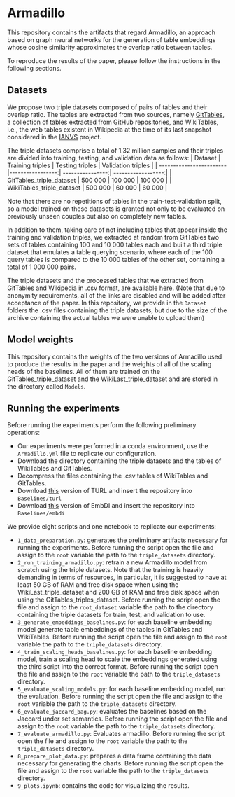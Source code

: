 # Armadillo
This repository contains the artifacts that regard Armadillo, an approach based on graph neural networks for the generation of table embeddings whose cosine similarity approximates the overlap ratio between tables.

To reproduce the results of the paper, please follow the instructions in the following sections.

## Datasets
We propose two triple datasets composed of pairs of tables and their overlap ratio. The tables are extracted from two sources, namely [GitTables](), a collection of tables extracted from GitHub repositories, and WikiTables, i.e., the web tables existent in Wikipedia at the time of its last snapshot considered in the [IANVS]() project. 

The triple datasets comprise a total of 1.32 million samples and their triples are divided into training, testing, and validation data as follows:
| Dataset                  | Training triples | Testing triples  | Validation triples | 
| ------------------------ |-----------------:| ----------------:| ------------------:|
| GitTables_triple_dataset | 500 000          | 100 000          | 100 000            |
| WikiTables_triple_dataset  | 500 000          | 60 000           | 60 000             |

Note that there are no repetitions of tables in the train-test-validation split, so a model trained on these datasets is granted not only to be evaluated on previously unseen couples but also on completely new tables.

In addition to them, taking care of not including tables that appear inside the training and validation triples, we extracted at random from GitTables two sets of tables containing 100 and 10 000 tables each and built a third triple dataset that emulates a table querying scenario, where each of the 100 query tables is compared to the 10 000 tables of the other set, containing a total of 1 000 000 pairs.

The triple datasets and the processed tables that we extracted from GitTables and Wikipedia in .csv format, are available [here](). (Note that due to anonymity requirements, all of the links are disabled and will be added after acceptance of the paper. In this repository, we provide in the `Dataset` folders the .csv files containing the triple datasets, but due to the size of the archive containing the actual tables we were unable to upload them)

## Model weights
This repository contains the weights of the two versions of Armadillo used to produce the results in the paper and the weights of all of the scaling heads of the baselines. All of them are trained on the GitTables_triple_dataset and the WikiLast_triple_dataset and are stored in the directory called `Models`.

## Running the experiments
Before running the experiments perform the following preliminary operations:
* Our experiments were performed in a conda environment, use the `Armadillo.yml` file to replicate our configuration.
* Download the directory containing the triple datasets and the tables of WikiTables and GitTables.
* Decompress the files containing the .csv tables of WikiTables and GitTables.
* Download [this]() version of TURL and insert the repository into `Baselines/turl`
* Download [this]() version of EmbDI and insert the repository into `Baselines/embdi`

We provide eight scripts and one notebook to replicate our experiments:
* `1_data_preparation.py`: generates the preliminary artifacts necessary for running the experiments. Before running the script open the file and assign to the `root` variable the path to the `triple_datasets` directory.
* `2_run_training_armadillo.py`: retrain a new Armadillo model from scratch using the triple datasets. Note that the training is heavily demanding in terms of resources, in particular, it is suggested to have at least 50 GB of RAM and free disk space when using the WikiLast_triple_dataset and 200 GB of RAM and free disk space when using the GitTables_triples_dataset. Before running the script open the file and assign to the `root_dataset` variable the path to the directory containing the triple datasets for train, test, and validation to use. 
* `3_generate_embeddings_baselines.py`: for each baseline embedding model generate table embeddings of the tables in GitTables and WikiTables. Before running the script open the file and assign to the `root` variable the path to the `triple_datasets` directory.
* `4_train_scaling_heads_baselines.py`: for each baseline embedding model, train a scaling head to scale the embeddings generated using the third script into the correct format. Before running the script open the file and assign to the `root` variable the path to the `triple_datasets` directory.
* `5_evaluate_scaling_models.py`: for each baseline embedding model, run the evaluation. Before running the script open the file and assign to the `root` variable the path to the `triple_datasets` directory.
* `6_evaluate_jaccard_bag.py`: evaluates the baselines based on the Jaccard under set semantics. Before running the script open the file and assign to the `root` variable the path to the `triple_datasets` directory.
* `7_evaluate_armadillo.py`: Evaluates armadillo. Before running the script open the file and assign to the `root` variable the path to the `triple_datasets` directory.
* `8_prepare_plot_data.py`: prepares a data frame containing the data necessary for generating the charts. Before running the script open the file and assign to the `root` variable the path to the `triple_datasets` directory.
* `9_plots.ipynb`: contains the code for visualizing the results.
